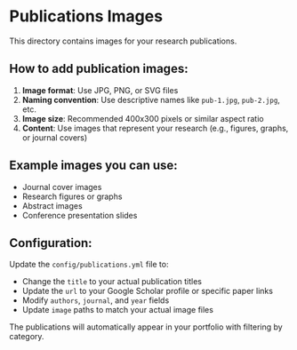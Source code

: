 # Publications Images

This directory contains images for your research publications.

## How to add publication images:

1. **Image format**: Use JPG, PNG, or SVG files
2. **Naming convention**: Use descriptive names like `pub-1.jpg`, `pub-2.jpg`, etc.
3. **Image size**: Recommended 400x300 pixels or similar aspect ratio
4. **Content**: Use images that represent your research (e.g., figures, graphs, or journal covers)

## Example images you can use:
- Journal cover images
- Research figures or graphs
- Abstract images
- Conference presentation slides

## Configuration:
Update the `config/publications.yml` file to:
- Change the `title` to your actual publication titles
- Update the `url` to your Google Scholar profile or specific paper links
- Modify `authors`, `journal`, and `year` fields
- Update `image` paths to match your actual image files

The publications will automatically appear in your portfolio with filtering by category.
